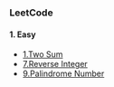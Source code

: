 ### LeetCode

#### 1. Easy

* [1.Two Sum](https://github.com/cicifang/LeetCode/blob/master/1.Two%20Sum.md)
* [7.Reverse Integer](https://github.com/cicifang/LeetCode/blob/master/7.Reverse%20Integer.md)
* [9.Palindrome Number](https://github.com/cicifang/LeetCode/blob/master/7.Palindrome%20Number.md)


